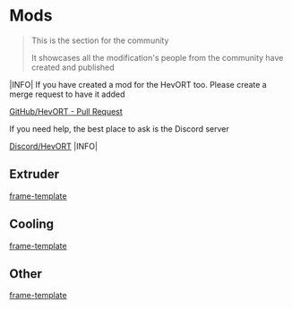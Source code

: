 # Mods

> This is the section for the community
>
> It showcases all the modification's people from the community have created and published

|INFO|
If you have created a mod for the HevORT too.
Please create a merge request to have it added 

[GitHub/HevORT - Pull Request](https://github.com/MirageC79/HevORT/pulls)


If you need help, the best place to ask is the Discord server

[Discord/HevORT](https://discord.gg/nCYRQAZPWV)
|INFO|

<script>
    createGridData(1, [
        {
            title: "BL-Touch Rapido UHF Hotend bracket",
            image: "https://hevort-mods.donnerplays.de/images/BL_Touch_Rapido_Hotend_UHF_Bracket.png",
            description: `Mounting bracket for the BL-Touch when used on a Rapido UHF hotend.
                        <br>- Adds a lip on the top that prevents the support from rotating.
                        <br>- Uses nuts for all screw holes instead of screwing into the plastic
                        <br><br>Requires:
                        <br>- 3x M3 nuts
                        <br>- Main mounting screw: M3x(~35mm long screw)
                        <br>- BL-Touch screws: 2x M3x8mm screw`,
            credits: [
                    {name: "MirageC", description: "Initial work/version"},
                    {name: "DonnerPlays", description: "Modification to use M3 nuts instead of threading into the plastic"}
            ],
            buttons: [
                {title: "CAD File", link: "https://hevort-mods.donnerplays.de/cad/BL_Touch_Rapido_Hotend_UHF_Bracket.step", icon: "fa fa-download"},
            ],
        },
    ]);
    createGridData(2, [
        {
            title: "HD12/MGN12 CPAP Rapido Duct",
            image: "https://hevort-mods.donnerplays.de/images/HD12_MGN12_Rapido_Duct.png",
            description: `Fan duct for CPAP fan hose
                        <br>(15mm inner diameter)
                        <br><br>Mounts to the standard MGN12H/HD12 HextrudORT carriage
                        <br><br>Requires:
                        <br>- Standard: 4x M3x8mm screws
                        <br>- UHF: 4x M3x14mm screws`,
            credits: [
                    {name: "MirageC", description: "Initial work of MGN9 version"},
                    {name: "DonnerPlays", description: "Modification to fit HD12/MGN12"}
            ],
            buttons: [
                {title: "CAD File", link: "https://hevort-mods.donnerplays.de/cad/HD12_MGN12_Rapido_Duct.step", icon: "fa fa-download"},
            ],
        },
        {
            title: "HD12/MGN12H Rapido UHF Spacer",
            image: "https://hevort-mods.donnerplays.de/images/HD12_MGN12_Rapido_UHF_Spacer.png",
            description: `Spacer for the CPAP Rapido Duct
                        <br>when the rapido is used with a volcano nozzle (UHF)`,
            credits: [
                    {name: "MirageC", description: "Initial work of MGN9 version"},
                    {name: "DonnerPlays", description: "Modification to fit HD12/MGN12"}
            ],
            buttons: [
                {title: "CAD File", link: "https://hevort-mods.donnerplays.de/cad/HD12_MGN12_Rapido_UHF_Spacer.step", icon: "fa fa-download"},
            ],
        },
        {
            title: "HD12/MGN12 40mm fan mount (tested with Rapido hotend)",
            image: "https://hevort-mods.donnerplays.de/images/MGN12_HD12_Rapido_Fan_Shroud_40mm.png",
            description: `This bracket allows you to use a 40mm fan for
                        <br>hotend cooling on the
                        <br>MGN12/HD12 HextrudORT carriage
                        <br><br>Includes small side openings to help with getting out the hot air and help with installation.
                        <br><br>Is supported by two screws/flaps on the side
                        <br><br>Requires:
                        <br>- 3x M3x(8mm + fan size)
                        <br>Example: 20mm thick fan = 28mm = 25-30mm`,
            credits: [
                    {name: "MirageC", description: "Initial work on version for Rapido with 25mm fan"},
                    {name: "DonnerPlays", description: "Modification to allow 40mm fan to be used"}
            ],
            buttons: [
                {title: "CAD File", link: "https://hevort-mods.donnerplays.de/cad/MGN12_HD12_Rapido_Fan_Shroud_40mm.step", icon: "fa fa-download"},
            ],
        },
    ]);
    createGridData(3, [
        {
            title: "SpEye",
            image: "../assets/images/mods/spy-eye/spy-eye-printed.jpg",
            description: `Not only an empty filament detector.
                        <br>The SpEye can detect a spool jam and pause your print.`,
            credits: [
                    {name: "MirageC", description: "Initial work"},
            ],
            buttons: [
                {title: "SpyEye page", link: "#/pages/mods/spy-eye.md"},
            ],
        },
        {
            title: "ADXL345 mounting bracket on 40mm fan",
            image: "https://hevort-mods.donnerplays.de/images/ADXL345_40mm_Fan_Mount.png",
            description: `Allows you to easily mount an ADXL345 accelerometer to your print head.
                        <br><br>Mounts to the front of a 40mm fan.
                        <br>(tested with a 20mm thick fan)
                        <br><br>Requires: 3.5mm longer screws`,
            credits: [
                    {name: "DonnerPlays", description: "Initial work"},
            ],
            buttons: [
                {title: "CAD File", link: "https://hevort-mods.donnerplays.de/cad/ADXL345_40mm_Fan_Mount.step", icon: "fa fa-download"},
            ],
        },
    ]);
</script>

## Extruder

[frame-template](../../assets/templates/grid-template.md ':include')

## Cooling

[frame-template](../../assets/templates/grid-template.md ':include')

## Other

[frame-template](../../assets/templates/grid-template.md ':include')